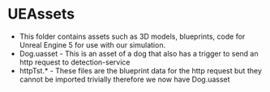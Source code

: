 # UEAssets

- This folder contains assets such as 3D models, blueprints, code for Unreal Engine 5 for use with our simulation. 
- Dog.uasset
        - This is an asset of a dog that also has a trigger to send an http request to detection-service 
- httpTst.*
        - These files are the blueprint data for the http request but they cannot be imported trivially therefore we now have Dog.uasset
